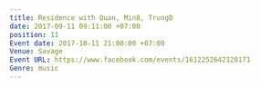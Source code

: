 ```yaml
---
title: Residence with Quan, Min8, TrungD
date: 2017-09-11 09:11:00 +07:00
position: 11
Event date: 2017-10-11 21:00:00 +07:00
Venue: Savage
Event URL: https://www.facebook.com/events/1612252642128171
Genre: music
---
```


